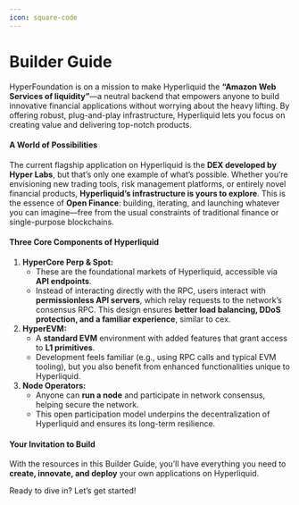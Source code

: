 ```yaml
---
icon: square-code
---
```


# Builder Guide

HyperFoundation is on a mission to make Hyperliquid the **“Amazon Web Services of liquidity”**—a neutral backend that empowers anyone to build innovative financial applications without worrying about the heavy lifting. By offering robust, plug-and-play infrastructure, Hyperliquid lets you focus on creating value and delivering top-notch products.

#### A World of Possibilities

The current flagship application on Hyperliquid is the **DEX developed by Hyper Labs**, but that’s only one example of what’s possible. Whether you’re envisioning new trading tools, risk management platforms, or entirely novel financial products, **Hyperliquid’s infrastructure is yours to explore**. This is the essence of **Open Finance**: building, iterating, and launching whatever you can imagine—free from the usual constraints of traditional finance or single-purpose blockchains.

#### Three Core Components of Hyperliquid

1. **HyperCore Perp & Spot:**
   * These are the foundational markets of Hyperliquid, accessible via **API endpoints**.
   * Instead of interacting directly with the RPC, users interact with **permissionless API servers**, which relay requests to the network’s consensus RPC. This design ensures **better load balancing, DDoS protection, and a familiar experience**, similar to cex.
2. **HyperEVM:**
   * A **standard EVM** environment with added features that grant access to **L1 primitives**.
   * Development feels familiar (e.g., using RPC calls and typical EVM tooling), but you also benefit from enhanced functionalities unique to Hyperliquid.
3. **Node Operators:**
   * Anyone can **run a node** and participate in network consensus, helping secure the network.
   * This open participation model underpins the decentralization of Hyperliquid and ensures its long-term resilience.

#### Your Invitation to Build

With the resources in this Builder Guide, you’ll have everything you need to **create, innovate, and deploy** your own applications on Hyperliquid.

Ready to dive in? Let’s get started!

